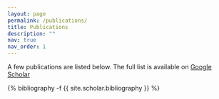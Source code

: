 ```yaml
---
layout: page
permalink: /publications/
title: Publications
description: ""
nav: true
nav_order: 1
---
```


A few publications are listed below. The full list is available on <a href='https://scholar.google.com/citations?user=ey8kyPoAAAAJ'>Google Scholar</a>

<!-- _pages/publications.md -->
<div class="publications">

{% bibliography -f {{ site.scholar.bibliography }} %}

</div>
